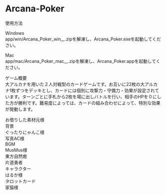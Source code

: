 # Arcana-Poker
使用方法

Windows  
app/win/Arcana_Poker_win_*_*.zipを解凍し、Arcana_Poker.exeを起動してください。

Mac  
app/mac/Arcana_Poker_mac_*_*.zipを解凍し、Arcana_Poker.appを起動してください。

ゲーム概要  
大アルカナを用いた２人対戦型のカードゲームです。お互いに22枚の大アルカナ1枚ずつをデッキとし、カードには個別に攻撃力・守備力・効果が設定されています。ターンごとに手札から2枚を場に出しバトルを行い、相手のHPを０にした方が勝利です。難易度によっては、カードの組み合わせによって、特別な効果が発動します。

お借りした素材元様  
背景  
ぐったりにゃんこ様  
写真AC様  
BGM  
MusMus様  
東方自然癒  
片道勇者  
キャラクター  
はるか様  
タロットカード  
家猫様  